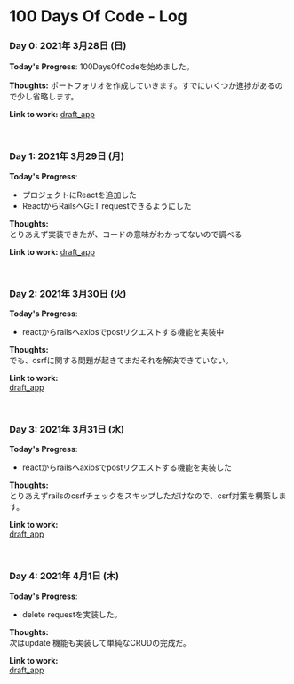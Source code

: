 # 100 Days Of Code - Log

### Day 0: 2021年 3月28日 (日)

**Today's Progress**: 100DaysOfCodeを始めました。

**Thoughts:** ポートフォリオを作成していきます。すでにいくつか進捗があるので少し省略します。

**Link to work:** [draft_app](https://github.com/cordelia-sixth/draft_app)

<br/>

### Day 1: 2021年 3月29日 (月)

**Today's Progress**:
- プロジェクトにReactを追加した
- ReactからRailsへGET requestできるようにした

**Thoughts:**
<br>
とりあえず実装できたが、コードの意味がわかってないので調べる

**Link to work:** [draft_app](https://github.com/cordelia-sixth/draft_app/tree/add_axios)

<br/>

### Day 2: 2021年 3月30日 (火)

**Today's Progress**:
- reactからrailsへaxiosでpostリクエストする機能を実装中

**Thoughts:**
<br>
でも、csrfに関する問題が起きてまだそれを解決できていない。

**Link to work:**
<br/>
[draft_app](https://github.com/cordelia-sixth/draft_app/tree/add_axios)

<br/>

### Day 3: 2021年 3月31日 (水)

**Today's Progress**:
- reactからrailsへaxiosでpostリクエストする機能を実装した

**Thoughts:**
<br>
とりあえずrailsのcsrfチェックをスキップしただけなので、csrf対策を構築します。

**Link to work:**
<br/>
[draft_app](https://github.com/cordelia-sixth/draft_app/tree/add_axios)

<br/>

### Day 4: 2021年 4月1日 (木)

**Today's Progress**:
- delete requestを実装した。

**Thoughts:**
<br>
次はupdate 機能も実装して単純なCRUDの完成だ。

**Link to work:**
<br/>
[draft_app](https://github.com/cordelia-sixth/draft_app/tree/add_axios)
